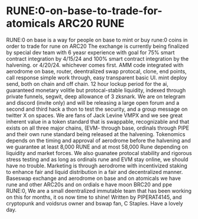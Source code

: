 # RUNE:0-on-base-to-trade-for-atomicals ARC20 RUNE
RUNE:0 on base is a way for people on base to mint or buy rune:0 coins in order to trade for rune on ARC20
The exchange is currently being finalized by special dev team with 6 yeasr experience with goal for 75% smart contract integration by 4/15/24 and 100% smart contract integration by the halvening. or 4/20/24. whichever comes first.
AMM code integrated with aerodrome on base, router, deentralized swap protocal, clone, end points, call response simple work through, easy transparent basic UI. mint deploy send, both on chain and off chain. 12 hour lockup period for the ai, guaranteed monetary volitle but protocal-stable liquidity, indexed through private funnels, segwit, deep allowance of 3 zksnark.
We are on telegram and discord (invite only) and will be releasing a large open forum and a second and third hack a thon to test the security, and a group message on twitter X on spaces.
We are fans of Jack Levine VMPX and we see great inherent value in a token standard that is swappable, recognizable and that exists on all three major chains, (EVM- through base, ordinals through PIPE and their own rune standard being released at the halvening. 
Tokenomics depends on the timing and approval of aerodrome before the halvening and we guarantee at least 8,000 RUNE and at most 58,000 Rune depending on liquidity and market forces. We also guanatee protocal stability and rigorous stress testing and as long as ordinals rune and EVM stay online, we should have no trouble.
Marketing is through aerodrome with incentivized staking to enhance fair and liquid distribution in a fair and decentralized manner.
Baseswap exchange and aerodrome on base and on atomicals we have rune and other ARC20s and on ordials e have moon BRC20 and ppe RUNE:0, 
We are a small deentralized immutable team that has been working on this for months, it os now time to shine!
Written by PIPERAT4145, and cryptopunk and voidsrus owner and bswap fan, C Staples. Have a lovely day.
